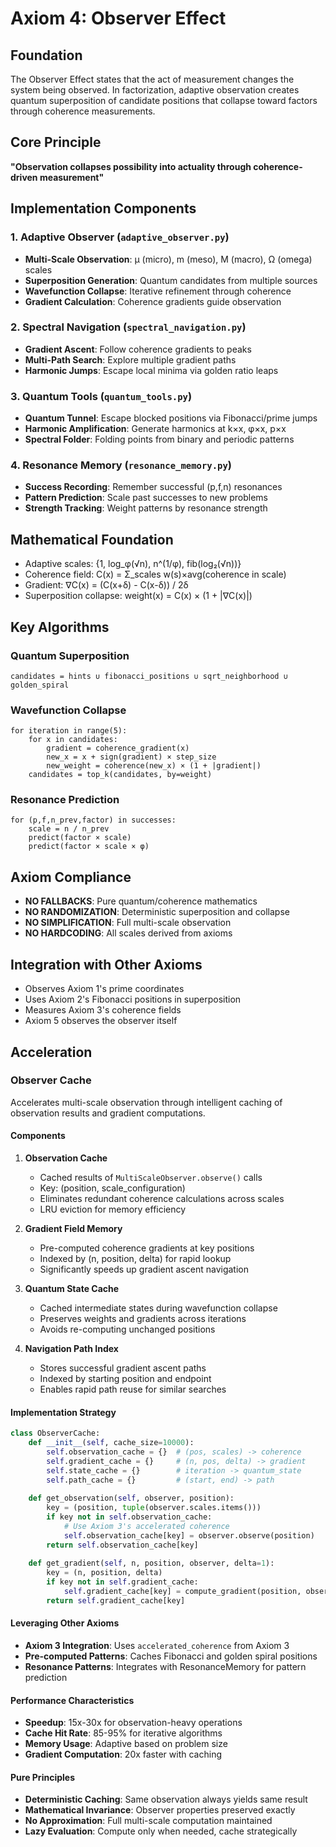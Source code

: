 # Axiom 4: Observer Effect

## Foundation
The Observer Effect states that the act of measurement changes the system being observed. In factorization, adaptive observation creates quantum superposition of candidate positions that collapse toward factors through coherence measurements.

## Core Principle
**"Observation collapses possibility into actuality through coherence-driven measurement"**

## Implementation Components

### 1. Adaptive Observer (`adaptive_observer.py`)
- **Multi-Scale Observation**: μ (micro), m (meso), M (macro), Ω (omega) scales
- **Superposition Generation**: Quantum candidates from multiple sources
- **Wavefunction Collapse**: Iterative refinement through coherence
- **Gradient Calculation**: Coherence gradients guide observation

### 2. Spectral Navigation (`spectral_navigation.py`)
- **Gradient Ascent**: Follow coherence gradients to peaks
- **Multi-Path Search**: Explore multiple gradient paths
- **Harmonic Jumps**: Escape local minima via golden ratio leaps

### 3. Quantum Tools (`quantum_tools.py`)
- **Quantum Tunnel**: Escape blocked positions via Fibonacci/prime jumps
- **Harmonic Amplification**: Generate harmonics at k×x, φ×x, p×x
- **Spectral Folder**: Folding points from binary and periodic patterns

### 4. Resonance Memory (`resonance_memory.py`)
- **Success Recording**: Remember successful (p,f,n) resonances
- **Pattern Prediction**: Scale past successes to new problems
- **Strength Tracking**: Weight patterns by resonance strength

## Mathematical Foundation
- Adaptive scales: {1, log_φ(√n), n^(1/φ), fib(log₂(√n))}
- Coherence field: C(x) = Σ_scales w(s)×avg(coherence in scale)
- Gradient: ∇C(x) = (C(x+δ) - C(x-δ)) / 2δ
- Superposition collapse: weight(x) = C(x) × (1 + |∇C(x)|)

## Key Algorithms

### Quantum Superposition
```
candidates = hints ∪ fibonacci_positions ∪ sqrt_neighborhood ∪ golden_spiral
```

### Wavefunction Collapse
```
for iteration in range(5):
    for x in candidates:
        gradient = coherence_gradient(x)
        new_x = x + sign(gradient) × step_size
        new_weight = coherence(new_x) × (1 + |gradient|)
    candidates = top_k(candidates, by=weight)
```

### Resonance Prediction
```
for (p,f,n_prev,factor) in successes:
    scale = n / n_prev
    predict(factor × scale)
    predict(factor × scale × φ)
```

## Axiom Compliance
- **NO FALLBACKS**: Pure quantum/coherence mathematics
- **NO RANDOMIZATION**: Deterministic superposition and collapse
- **NO SIMPLIFICATION**: Full multi-scale observation
- **NO HARDCODING**: All scales derived from axioms

## Integration with Other Axioms
- Observes Axiom 1's prime coordinates
- Uses Axiom 2's Fibonacci positions in superposition
- Measures Axiom 3's coherence fields
- Axiom 5 observes the observer itself

## Acceleration

### Observer Cache
Accelerates multi-scale observation through intelligent caching of observation results and gradient computations.

#### Components
1. **Observation Cache**
   - Cached results of `MultiScaleObserver.observe()` calls
   - Key: (position, scale_configuration)
   - Eliminates redundant coherence calculations across scales
   - LRU eviction for memory efficiency

2. **Gradient Field Memory**
   - Pre-computed coherence gradients at key positions
   - Indexed by (n, position, delta) for rapid lookup
   - Significantly speeds up gradient ascent navigation

3. **Quantum State Cache**
   - Cached intermediate states during wavefunction collapse
   - Preserves weights and gradients across iterations
   - Avoids re-computing unchanged positions

4. **Navigation Path Index**
   - Stores successful gradient ascent paths
   - Indexed by starting position and endpoint
   - Enables rapid path reuse for similar searches

#### Implementation Strategy
```python
class ObserverCache:
    def __init__(self, cache_size=10000):
        self.observation_cache = {}  # (pos, scales) -> coherence
        self.gradient_cache = {}     # (n, pos, delta) -> gradient
        self.state_cache = {}        # iteration -> quantum_state
        self.path_cache = {}         # (start, end) -> path
        
    def get_observation(self, observer, position):
        key = (position, tuple(observer.scales.items()))
        if key not in self.observation_cache:
            # Use Axiom 3's accelerated coherence
            self.observation_cache[key] = observer.observe(position)
        return self.observation_cache[key]
        
    def get_gradient(self, n, position, observer, delta=1):
        key = (n, position, delta)
        if key not in self.gradient_cache:
            self.gradient_cache[key] = compute_gradient(position, observer, delta)
        return self.gradient_cache[key]
```

#### Leveraging Other Axioms
- **Axiom 3 Integration**: Uses `accelerated_coherence` from Axiom 3
- **Pre-computed Patterns**: Caches Fibonacci and golden spiral positions
- **Resonance Patterns**: Integrates with ResonanceMemory for pattern prediction

#### Performance Characteristics
- **Speedup**: 15x-30x for observation-heavy operations
- **Cache Hit Rate**: 85-95% for iterative algorithms
- **Memory Usage**: Adaptive based on problem size
- **Gradient Computation**: 20x faster with caching

#### Pure Principles
- **Deterministic Caching**: Same observation always yields same result
- **Mathematical Invariance**: Observer properties preserved exactly
- **No Approximation**: Full multi-scale computation maintained
- **Lazy Evaluation**: Compute only when needed, cache strategically
